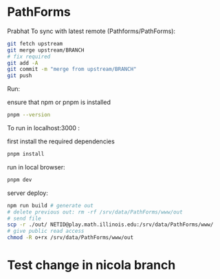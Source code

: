 # PathForms

Prabhat
To sync with latest remote (Pathforms/PathForms):

```bash
git fetch upstream
git merge upstream/BRANCH
# fix required
git add -A
git commit -m "merge from upstream/BRANCH"
git push
```

Run:

ensure that npm or pnpm is installed

```bash
pnpm --version
```

To run in localhost:3000 :

first install the required dependencies

```bash
pnpm install
```

run in local browser:

```bash
pnpm dev
```

server deploy:

```bash
npm run build # generate out
# delete previous out: rm -rf /srv/data/PathForms/www/out
# send file
scp -r ./out/ NETID@play.math.illinois.edu:/srv/data/PathForms/www/
# give public read access
chmod -R o+rx /srv/data/PathForms/www/out

```

# Test change in nicola branch
